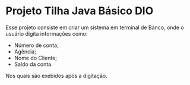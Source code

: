 # Projeto Tilha Java Básico DIO

Esse projeto consiste em criar um sistema em terminal de Banco, onde o usuário digita informações como:

- Número de conta;
- Agência;
- Nome do Cliente;
- Saldo da conta.

Nos quais são exebidos após a digitação.
